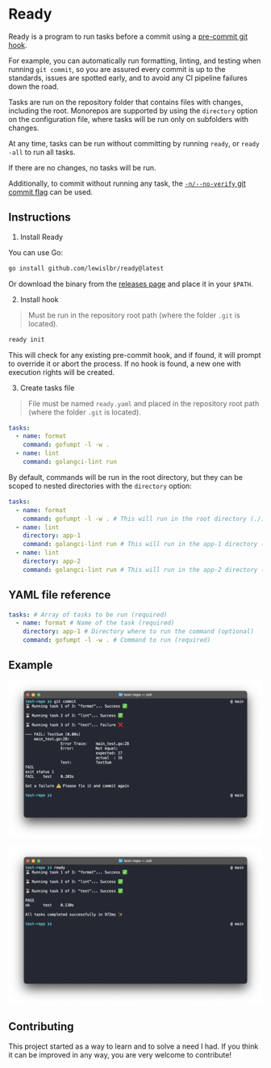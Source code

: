 # Ready

Ready is a program to run tasks before a commit using a [pre-commit git hook](https://git-scm.com/book/en/v2/Customizing-Git-Git-Hooks).

For example, you can automatically run formatting, linting, and testing when running `git commit`, so you are assured every commit is up to the standards, issues are spotted early, and to avoid any CI pipeline failures down the road.

Tasks are run on the repository folder that contains files with changes, including the root. Monorepos are supported by using the `directory` option on the configuration file, where tasks will be run only on subfolders with changes.

At any time, tasks can be run without committing by running `ready`, or `ready -all` to run all tasks.

If there are no changes, no tasks will be run.

Additionally, to commit without running any task, the [`-n/--no-verify` git commit flag](https://git-scm.com/docs/git-commit#Documentation/git-commit.txt--n) can be used.

## Instructions

1. Install Ready

You can use Go:

```sh
go install github.com/lewislbr/ready@latest
```

Or download the binary from the [releases page](https://github.com/lewislbr/ready/releases) and place it in your `$PATH`.

2. Install hook

> Must be run in the repository root path (where the folder `.git` is located).

```sh
ready init
```

This will check for any existing pre-commit hook, and if found, it will prompt to override it or abort the process. If no hook is found, a new one with execution rights will be created.

3. Create tasks file

> File must be named `ready.yaml` and placed in the repository root path (where the folder `.git` is located).

```yaml
tasks:
  - name: format
    command: gofumpt -l -w .
  - name: lint
    command: golangci-lint run
```

By default, commands will be run in the root directory, but they can be scoped to nested directories with the `directory` option:

```yaml
tasks:
  - name: format
    command: gofumpt -l -w . # This will run in the root directory (./)
  - name: lint
    directory: app-1
    command: golangci-lint run # This will run in the app-1 directory (./app-1)
  - name: lint
    directory: app-2
    command: golangci-lint run # This will run in the app-2 directory (./app-2)
```

## YAML file reference

```yaml
tasks: # Array of tasks to be run (required)
  - name: format # Name of the task (required)
    directory: app-1 # Directory where to run the command (optional)
    command: gofumpt -l -w . # Command to run (required)
```

## Example

![example-fail](example-fail.png)

![example-success](example-success.png)

## Contributing

This project started as a way to learn and to solve a need I had. If you think it can be improved in any way, you are very welcome to contribute!
